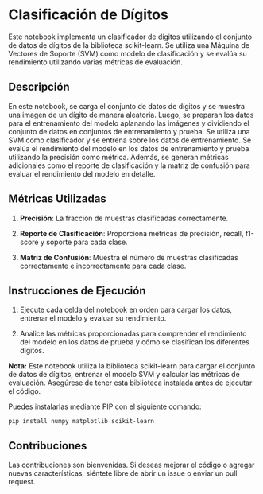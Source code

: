 # Clasificación de Dígitos

Este notebook implementa un clasificador de dígitos utilizando el conjunto de datos de dígitos de la biblioteca scikit-learn. Se utiliza una Máquina de Vectores de Soporte (SVM) como modelo de clasificación y se evalúa su rendimiento utilizando varias métricas de evaluación.

## Descripción

En este notebook, se carga el conjunto de datos de dígitos y se muestra una imagen de un dígito de manera aleatoria. Luego, se preparan los datos para el entrenamiento del modelo aplanando las imágenes y dividiendo el conjunto de datos en conjuntos de entrenamiento y prueba. Se utiliza una SVM como clasificador y se entrena sobre los datos de entrenamiento. Se evalúa el rendimiento del modelo en los datos de entrenamiento y prueba utilizando la precisión como métrica. Además, se generan métricas adicionales como el reporte de clasificación y la matriz de confusión para evaluar el rendimiento del modelo en detalle.

## Métricas Utilizadas

1. **Precisión**: La fracción de muestras clasificadas correctamente.
  
2. **Reporte de Clasificación**: Proporciona métricas de precisión, recall, f1-score y soporte para cada clase.
  
3. **Matriz de Confusión**: Muestra el número de muestras clasificadas correctamente e incorrectamente para cada clase.

## Instrucciones de Ejecución

1. Ejecute cada celda del notebook en orden para cargar los datos, entrenar el modelo y evaluar su rendimiento.
  
2. Analice las métricas proporcionadas para comprender el rendimiento del modelo en los datos de prueba y cómo se clasifican los diferentes dígitos.

**Nota:** Este notebook utiliza la biblioteca scikit-learn para cargar el conjunto de datos de dígitos, entrenar el modelo SVM y calcular las métricas de evaluación. Asegúrese de tener esta biblioteca instalada antes de ejecutar el código.

Puedes instalarlas mediante PIP con el siguiente comando:

```
pip install numpy matplotlib scikit-learn
```

## Contribuciones

Las contribuciones son bienvenidas. Si deseas mejorar el código o agregar nuevas características, siéntete libre de abrir un issue o enviar un pull request.
